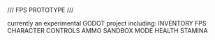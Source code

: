 /// FPS PROTOTYPE ///

currently an experimental GODOT project including:
INVENTORY
FPS CHARACTER CONTROLS
AMMO
SANDBOX MODE
HEALTH
STAMINA
